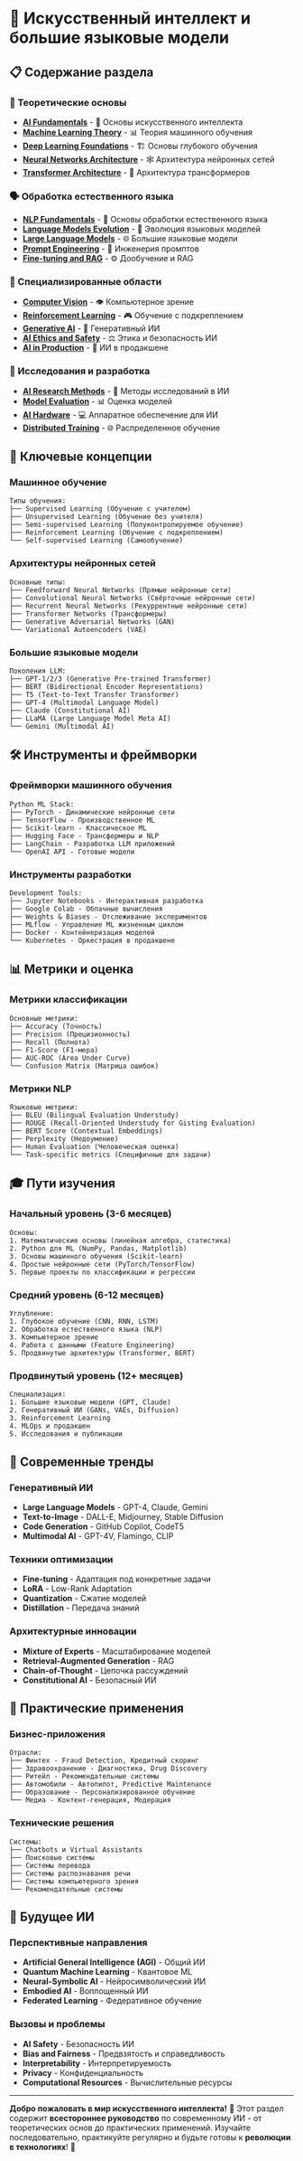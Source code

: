 # 🤖 Искусственный интеллект и большие языковые модели

## 📋 Содержание раздела

### 🧠 Теоретические основы
- [**AI Fundamentals**](ai-fundamentals.md) - 🧠 Основы искусственного интеллекта
- [**Machine Learning Theory**](machine-learning-theory.md) - 📊 Теория машинного обучения
- [**Deep Learning Foundations**](deep-learning-foundations.md) - 🏗️ Основы глубокого обучения
- [**Neural Networks Architecture**](neural-networks-architecture.md) - 🕸️ Архитектура нейронных сетей
- [**Transformer Architecture**](transformer-architecture.md) - 🔄 Архитектура трансформеров

### 🗣️ Обработка естественного языка
- [**NLP Fundamentals**](nlp-fundamentals.md) - 📝 Основы обработки естественного языка
- [**Language Models Evolution**](language-models-evolution.md) - 🔄 Эволюция языковых моделей
- [**Large Language Models**](large-language-models.md) - 🌐 Большие языковые модели
- [**Prompt Engineering**](prompt-engineering.md) - 🎯 Инженерия промптов
- [**Fine-tuning and RAG**](fine-tuning-rag.md) - ⚙️ Дообучение и RAG

### 🎯 Специализированные области
- [**Computer Vision**](computer-vision.md) - 👁️ Компьютерное зрение
- [**Reinforcement Learning**](reinforcement-learning.md) - 🎮 Обучение с подкреплением
- [**Generative AI**](generative-ai.md) - 🎨 Генеративный ИИ
- [**AI Ethics and Safety**](ai-ethics-safety.md) - ⚖️ Этика и безопасность ИИ
- [**AI in Production**](ai-in-production.md) - 🚀 ИИ в продакшене

### 🔬 Исследования и разработка
- [**AI Research Methods**](ai-research-methods.md) - 🔬 Методы исследований в ИИ
- [**Model Evaluation**](model-evaluation.md) - 📊 Оценка моделей
- [**AI Hardware**](ai-hardware.md) - 💻 Аппаратное обеспечение для ИИ
- [**Distributed Training**](distributed-training.md) - 🌐 Распределенное обучение

## 🎯 Ключевые концепции

### Машинное обучение
```
Типы обучения:
├── Supervised Learning (Обучение с учителем)
├── Unsupervised Learning (Обучение без учителя)
├── Semi-supervised Learning (Полуконтролируемое обучение)
├── Reinforcement Learning (Обучение с подкреплением)
└── Self-supervised Learning (Самообучение)
```

### Архитектуры нейронных сетей
```
Основные типы:
├── Feedforward Neural Networks (Прямые нейронные сети)
├── Convolutional Neural Networks (Свёрточные нейронные сети)
├── Recurrent Neural Networks (Рекуррентные нейронные сети)
├── Transformer Networks (Трансформеры)
├── Generative Adversarial Networks (GAN)
└── Variational Autoencoders (VAE)
```

### Большие языковые модели
```
Поколения LLM:
├── GPT-1/2/3 (Generative Pre-trained Transformer)
├── BERT (Bidirectional Encoder Representations)
├── T5 (Text-to-Text Transfer Transformer)
├── GPT-4 (Multimodal Language Model)
├── Claude (Constitutional AI)
├── LLaMA (Large Language Model Meta AI)
└── Gemini (Multimodal AI)
```

## 🛠️ Инструменты и фреймворки

### Фреймворки машинного обучения
```
Python ML Stack:
├── PyTorch - Динамические нейронные сети
├── TensorFlow - Производственное ML
├── Scikit-learn - Классическое ML
├── Hugging Face - Трансформеры и NLP
├── LangChain - Разработка LLM приложений
└── OpenAI API - Готовые модели
```

### Инструменты разработки
```
Development Tools:
├── Jupyter Notebooks - Интерактивная разработка
├── Google Colab - Облачные вычисления
├── Weights & Biases - Отслеживание экспериментов
├── MLflow - Управление ML жизненным циклом
├── Docker - Контейнеризация моделей
└── Kubernetes - Оркестрация в продакшене
```

## 📊 Метрики и оценка

### Метрики классификации
```
Основные метрики:
├── Accuracy (Точность)
├── Precision (Прецизионность)
├── Recall (Полнота)
├── F1-Score (F1-мера)
├── AUC-ROC (Area Under Curve)
└── Confusion Matrix (Матрица ошибок)
```

### Метрики NLP
```
Языковые метрики:
├── BLEU (Bilingual Evaluation Understudy)
├── ROUGE (Recall-Oriented Understudy for Gisting Evaluation)
├── BERT Score (Contextual Embeddings)
├── Perplexity (Недоумение)
├── Human Evaluation (Человеческая оценка)
└── Task-specific metrics (Специфичные для задачи)
```

## 🎓 Пути изучения

### Начальный уровень (3-6 месяцев)
```
Основы:
1. Математические основы (линейная алгебра, статистика)
2. Python для ML (NumPy, Pandas, Matplotlib)
3. Основы машинного обучения (Scikit-learn)
4. Простые нейронные сети (PyTorch/TensorFlow)
5. Первые проекты по классификации и регрессии
```

### Средний уровень (6-12 месяцев)
```
Углубление:
1. Глубокое обучение (CNN, RNN, LSTM)
2. Обработка естественного языка (NLP)
3. Компьютерное зрение
4. Работа с данными (Feature Engineering)
5. Продвинутые архитектуры (Transformer, BERT)
```

### Продвинутый уровень (12+ месяцев)
```
Специализация:
1. Большие языковые модели (GPT, Claude)
2. Генеративный ИИ (GANs, VAEs, Diffusion)
3. Reinforcement Learning
4. MLOps и продакшен
5. Исследования и публикации
```

## 🌟 Современные тренды

### Генеративный ИИ
- **Large Language Models** - GPT-4, Claude, Gemini
- **Text-to-Image** - DALL-E, Midjourney, Stable Diffusion
- **Code Generation** - GitHub Copilot, CodeT5
- **Multimodal AI** - GPT-4V, Flamingo, CLIP

### Техники оптимизации
- **Fine-tuning** - Адаптация под конкретные задачи
- **LoRA** - Low-Rank Adaptation
- **Quantization** - Сжатие моделей
- **Distillation** - Передача знаний

### Архитектурные инновации
- **Mixture of Experts** - Масштабирование моделей
- **Retrieval-Augmented Generation** - RAG
- **Chain-of-Thought** - Цепочка рассуждений
- **Constitutional AI** - Безопасный ИИ

## 🚀 Практические применения

### Бизнес-приложения
```
Отрасли:
├── Финтех - Fraud Detection, Кредитный скоринг
├── Здравоохранение - Диагностика, Drug Discovery
├── Ритейл - Рекомендательные системы
├── Автомобили - Автопилот, Predictive Maintenance
├── Образование - Персонализированное обучение
└── Медиа - Контент-генерация, Модерация
```

### Технические решения
```
Системы:
├── Chatbots и Virtual Assistants
├── Поисковые системы
├── Системы перевода
├── Системы распознавания речи
├── Системы компьютерного зрения
└── Рекомендательные системы
```

## 🔮 Будущее ИИ

### Перспективные направления
- **Artificial General Intelligence (AGI)** - Общий ИИ
- **Quantum Machine Learning** - Квантовое ML
- **Neural-Symbolic AI** - Нейросимволический ИИ
- **Embodied AI** - Воплощенный ИИ
- **Federated Learning** - Федеративное обучение

### Вызовы и проблемы
- **AI Safety** - Безопасность ИИ
- **Bias and Fairness** - Предвзятость и справедливость
- **Interpretability** - Интерпретируемость
- **Privacy** - Конфиденциальность
- **Computational Resources** - Вычислительные ресурсы

---

**Добро пожаловать в мир искусственного интеллекта!** 🤖 Этот раздел содержит **всестороннее руководство** по современному ИИ - от теоретических основ до практических применений. Изучайте последовательно, практикуйте регулярно и будьте готовы к **революции в технологиях**! 🚀 